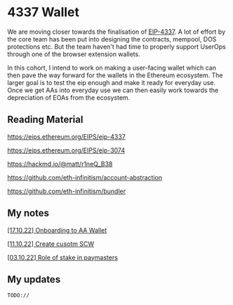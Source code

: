 # 4337 Wallet

We are moving closer towards the finalisation of [EIP-4337](https://eips.ethereum.org/EIPS/eip-4337). A lot of effort by the core team has been put into designing the contracts, mempool, DOS protections etc. But the team haven't had time to properly support UserOps through one of the browser extension wallets.

In this cohort, I intend to work on making a user-facing wallet which can then pave the way forward for the wallets in the Ethereum ecosystem. The larger goal is to test the eip enough and make it ready for everyday use. Once we get AAs into everyday use we can then easily work towards the depreciation of EOAs from the ecosystem.

## Reading Material

https://eips.ethereum.org/EIPS/eip-4337

https://eips.ethereum.org/EIPS/eip-3074

https://hackmd.io/@matt/r1neQ_B38

https://github.com/eth-infinitism/account-abstraction

https://github.com/eth-infinitism/bundler

## My notes

[[17.10.22] Onboarding to AA Wallet](https://github.com/eth-protocol-fellows/cohort-three/blob/master/notes/garvit.md#171022-onboarding-to-aa-wallet)

[[11.10.22] Create cusotm SCW](https://github.com/eth-protocol-fellows/cohort-three/blob/master/notes/garvit.md#111022-create-cusotm-scw)

[[03.10.22] Role of stake in paymasters](https://github.com/eth-protocol-fellows/cohort-three/blob/master/notes/garvit.md#031022-role-of-stake-in-paymasters)

## My updates

`TODO://`